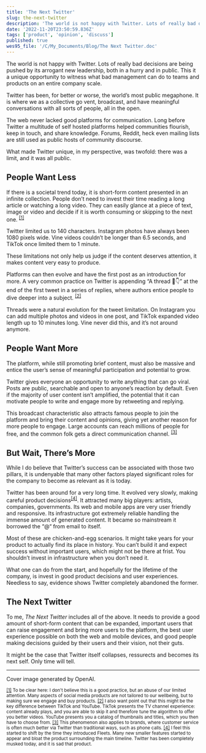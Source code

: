 ```yaml
---
title: 'The Next Twitter'
slug: the-next-twitter
description: 'The world is not happy with Twitter. Lots of really bad decisions are being pushed by its arrogant...'
date: '2022-11-20T23:50:59.836Z'
tags: ['product', 'opinion', 'discuss']
published: true
wes95_file: '/C/My_Documents/Blog/The Next Twitter.doc'
---
```


The world is not happy with Twitter. Lots of really bad decisions are being pushed by its arrogant new leadership, both in a hurry and in public. This it a unique opportunity to witness what bad management can do to teams and products on an entire company scale.

Twitter has been, for better or worse, the world’s most public megaphone. It is where we as a collective go vent, broadcast, and have meaningful conversations with all sorts of people, all in the open.

The web never lacked good platforms for communication. Long before Twitter a multitude of self hosted platforms helped communities flourish, keep in touch, and share knowledge. Forums, Reddit, heck even mailing lists are still used as public hosts of community discourse.

What made Twitter unique, in my perspective, was twofold: there was a limit, and it was all public.

## People Want Less

If there is a societal trend today, it is short-form content presented in an infinite collection. People don’t need to invest their time reading a long article or watching a long video. They can easily glance at a piece of text, image or video and decide if it is worth consuming or skipping to the next one. <sup><a name="note-1" href="#footnote-1">[1]</a></sup>

Twitter limited us to 140 characters. Instagram photos have always been 1080 pixels wide. Vine videos couldn’t be longer than 6.5 seconds, and TikTok once limited them to 1 minute.

These limitations not only help us judge if the content deserves attention, it makes content very easy to produce.

Platforms can then evolve and have the first post as an introduction for more. A very common practice on Twitter is appending “A thread 🧵👇” at the end of the first tweet in a series of replies, where authors entice people to dive deeper into a subject. <sup><a name="note-2" href="#footnote-2">[2]</a></sup>

Threads were a natural evolution for the tweet limitation. On Instagram you can add multiple photos and videos in one post, and TikTok expanded video length up to 10 minutes long. Vine never did this, and it’s not around anymore.

## People Want More

The platform, while still promoting brief content, must also be massive and entice the user’s sense of meaningful participation and potential to grow.

Twitter gives everyone an opportunity to write anything that can go viral. Posts are public, searchable and open to anyone’s reaction by default. Even if the majority of user content isn’t amplified, the potential that it can motivate people to write and engage more by retweeting and replying.

This broadcast characteristic also attracts famous people to join the platform and bring their content and opinions, giving yet another reason for more people to engage. Large accounts can reach millions of people for free, and the common folk gets a direct communication channel. <sup><a name="note-3" href="#footnote-4">[3]</a></sup>

## But Wait, There’s More

While I do believe that Twitter’s success can be associated with those two pillars, it is undenyable that many other factors played significant roles for the company to become as relevant as it is today.

Twitter has been around for a very long time. It evolved very slowly, making careful product decisions<sup><a name="note-4" href="#footnote-4">[4]</a></sup>. It attracted many big players: artists, companies, governments. Its web and mobile apps are very user friendly and responsive. Its infrastructure got extremely reliable handling the immense amount of generated content. It became so mainstream it borrowed the “@“ from email to itself.

Most of these are chicken-and-egg scenarios. It might take years for your product to actually find its place in history. You can’t build it and expect success without important users, which might not be there at frist. You shouldn’t invest in infrastructure when you don’t need it.

What one can do from the start, and hopefully for the lifetime of the company, is invest in good product decisions and user experiences. Needless to say, evidence shows Twitter completely abandoned the former.

## The Next Twitter

To me, _The Next Twitter_ includes all of the above. It needs to provide a good amount of short-form content that can be expanded, important users that can raise engagement and bring more users to the platform, the best user experience possible on both the web and mobile devices, and good people making decisions guided by their users and their vision, not their guts.

It might be the case that Twitter itself collapses, ressurects and becomes its next self. Only time will tell.

---

Cover image generated by OpenAI.

<small>
  <a name="footnote-1" href="#note-1" title="Back to text">[1]</a> To be clear here: I don't believe this is a good practice, but an abuse of our limited attention. Many aspects of social media products are not tailored to our wellbeing, but to making sure we engage and buy products.
</small>

<small>
  <a name="footnote-2" href="#note-2" title="Back to text">[2]</a> I also want point out that this might be the key difference between TikTok and YouTube. TikTok presents the TV channel experience: content already plays, and you are able to skip it and therefore tune the algorithm to offer you better videos. YouTube presents you a catalog of thumbnails and titles, which you then have to choose from.
</small>

<small>
  <a name="footnote-3" href="#note-3" title="Back to text">[3]</a> This phenomenon also applies to brands, where customer service is often much better via Twitter than traditional ways, such as phone calls.
</small>

<small>
  <a name="footnote-4" href="#note-4" title="Back to text">[4]</a> I feel this started to shift by the time they introduced Fleets. Many new smaller features started to appear and bloat the product surrounding the main timeline. Twitter has been completely musked today, and it is sad that product.
</small>

